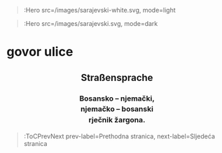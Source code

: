 > :Hero src=/images/sarajevski-white.svg,
>       mode=light

> :Hero src=/images/sarajevski.svg,
>       mode=dark

<h1>govor ulice</h1>

<h2 style="text-align:center;">Straßensprache</h2>

<h3 style="text-align:center; line-height:1.5;">Bosansko – njemački,<br> njemačko – bosanski<br> rječnik žargona.</h3>

> :ToCPrevNext prev-label=Prethodna stranica, next-label=Sljedeća stranica



